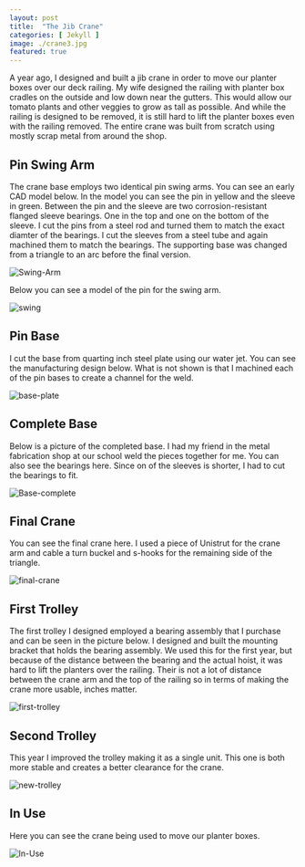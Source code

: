 ```yaml
---
layout: post
title:  "The Jib Crane"
categories: [ Jekyll ]
image: ./crane3.jpg
featured: true
---
```

A year ago, I designed and built a jib crane in order to move our planter boxes over our deck railing. My wife designed the railing with planter box cradles on the outside and low down near the gutters. This would allow our tomato plants and other veggies to grow as tall as possible. And while the railing is designed to be removed, it is still hard to lift the planter boxes even with the railing removed. The entire crane was built from scratch using mostly scrap metal from around the shop. 

## Pin Swing Arm

The crane base employs two identical pin swing arms. You can see an early CAD model below. In the model you can see the pin in yellow and the sleeve in green. Between the pin and the sleeve are two corrosion-resistant flanged sleeve bearings. One in the top and one on the bottom of the sleeve. I cut the pins from a steel rod and turned them to match the exact diamter of the bearings. I cut the sleeves from a steel tube and again machined them to match the bearings. The supporting base was changed from a triangle to an arc before the final version.

![Swing-Arm](./cadthreequarter.jpg)

Below you can see a model of the pin for the swing arm. 

![swing](./attachment.jpg)

## Pin Base

I cut the base from quarting inch steel plate using our water jet. You can see the manufacturing design below. What is not shown is that I machined each of the pin bases to create a channel for the weld. 

![base-plate](./macfac.jpg)


## Complete Base

Below is a picture of the completed base. I had my friend in the metal fabrication shop at our school weld the pieces together for me. You can also see the bearings here. Since on of the sleeves is shorter, I had to cut the bearings to fit. 

![Base-complete](./posthanger.jpg)

## Final Crane

You can see the final crane here. I used a piece of Unistrut for the crane arm and cable a turn buckel and s-hooks for the remaining side of the triangle.

![final-crane](./firstcrane.jpg)

## First Trolley

The first trolley I designed employed a bearing assembly that I purchase and can be seen in the picture below. I designed and built the mounting bracket that holds the bearing assembly. We used this for the first year, but because of the distance between the bearing and the actual hoist, it was hard to lift the planters over the railing. Their is not a lot of distance between the crane arm and the top of the railing so in terms of making the crane more usable, inches matter.

![first-trolley](./firsttrolley.jpg)

## Second Trolley

This year I improved the trolley making it as a single unit. This one is both more stable and creates a better clearance for the crane.

![new-trolley](./newtrolleymount.jpg)

## In Use

Here you can see the crane being used to move our planter boxes.

![In-Use](./jibcrane2.jpg)



